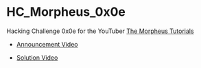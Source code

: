 # HC_Morpheus_0x0e

Hacking Challenge 0x0e for the YouTuber [The Morpheus Tutorials](https://www.youtube.com/channel/UCLGY6_j7kZfA1dmmjR1J_7w)

- [Announcement Video](https://www.youtube.com/watch?v=7dIroYNITIc)

- [Solution Video](https://www.youtube.com/)
